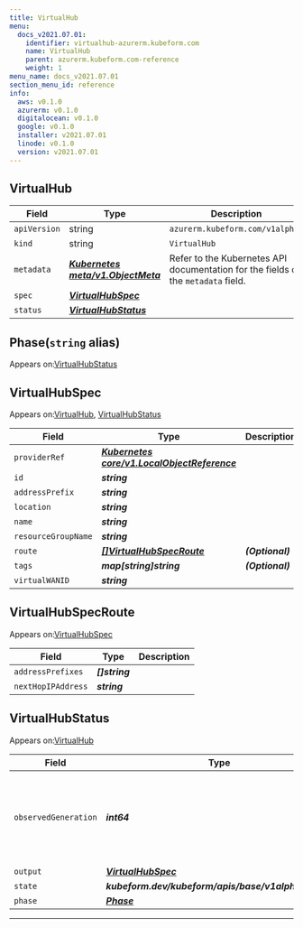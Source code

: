 ```yaml
---
title: VirtualHub
menu:
  docs_v2021.07.01:
    identifier: virtualhub-azurerm.kubeform.com
    name: VirtualHub
    parent: azurerm.kubeform.com-reference
    weight: 1
menu_name: docs_v2021.07.01
section_menu_id: reference
info:
  aws: v0.1.0
  azurerm: v0.1.0
  digitalocean: v0.1.0
  google: v0.1.0
  installer: v2021.07.01
  linode: v0.1.0
  version: v2021.07.01
---
```


## VirtualHub
| Field | Type | Description |
| ------ | ----- | ----------- |
| `apiVersion` | string | `azurerm.kubeform.com/v1alpha1` |
|    `kind` | string | `VirtualHub` |
| `metadata` | ***[Kubernetes meta/v1.ObjectMeta](https://v1-18.docs.kubernetes.io/docs/reference/generated/kubernetes-api/v1.18/#objectmeta-v1-meta)***|Refer to the Kubernetes API documentation for the fields of the `metadata` field.|
| `spec` | ***[VirtualHubSpec](#virtualhubspec)***||
| `status` | ***[VirtualHubStatus](#virtualhubstatus)***||
## Phase(`string` alias)

Appears on:[VirtualHubStatus](#virtualhubstatus)

## VirtualHubSpec

Appears on:[VirtualHub](#virtualhub), [VirtualHubStatus](#virtualhubstatus)

| Field | Type | Description |
| ------ | ----- | ----------- |
| `providerRef` | ***[Kubernetes core/v1.LocalObjectReference](https://v1-18.docs.kubernetes.io/docs/reference/generated/kubernetes-api/v1.18/#localobjectreference-v1-core)***||
| `id` | ***string***||
| `addressPrefix` | ***string***||
| `location` | ***string***||
| `name` | ***string***||
| `resourceGroupName` | ***string***||
| `route` | ***[[]VirtualHubSpecRoute](#virtualhubspecroute)***| ***(Optional)*** |
| `tags` | ***map[string]string***| ***(Optional)*** |
| `virtualWANID` | ***string***||
## VirtualHubSpecRoute

Appears on:[VirtualHubSpec](#virtualhubspec)

| Field | Type | Description |
| ------ | ----- | ----------- |
| `addressPrefixes` | ***[]string***||
| `nextHopIPAddress` | ***string***||
## VirtualHubStatus

Appears on:[VirtualHub](#virtualhub)

| Field | Type | Description |
| ------ | ----- | ----------- |
| `observedGeneration` | ***int64***| ***(Optional)*** Resource generation, which is updated on mutation by the API Server.|
| `output` | ***[VirtualHubSpec](#virtualhubspec)***| ***(Optional)*** |
| `state` | ***kubeform.dev/kubeform/apis/base/v1alpha1.State***| ***(Optional)*** |
| `phase` | ***[Phase](#phase)***| ***(Optional)*** |
---
